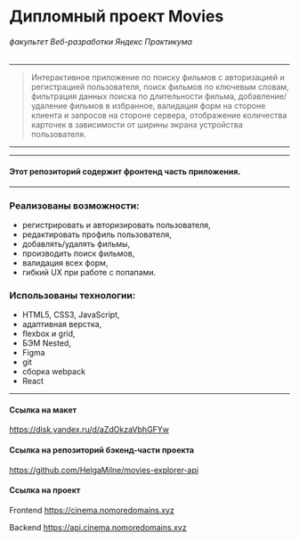 # Дипломный проект Movies
###### *факультет Веб-разработки Яндекс Практикума*

-----
> Интерактивное приложение по поиску фильмов с авторизацией и регистрацией пользователя, поиск фильмов по ключевым словам, фильтрация данных поиска по длительности фильма,
добавление/удаление фильмов в избранное, валидация форм на стороне клиента и запросов на стороне сервера, отображение количества карточек в зависимости от ширины экрана устройства пользователя.
-----

-----
#### Этот репозиторий содержит фронтенд часть приложения.
-----

###  Реализованы возможности:

* регистрировать и авторизировать пользователя,
* редактировать профиль пользователя,
* добавлять/удалять фильмы,
* производить поиск фильмов,
* валидация всех форм,
* гибкий UX при работе с попапами.

###  Использованы технологии:

* HTML5, CSS3, JavaScript,
* адаптивная верстка,
* flexbox и grid,
* БЭМ Nested,
* Figma
* git
* сборка webpack
* React
-----

#### Ссылка на макет
https://disk.yandex.ru/d/aZdOkzaVbhGFYw

#### Ссылка на репозиторий бэкенд-части проекта
https://github.com/HelgaMilne/movies-explorer-api

#### Ссылка на проект

Frontend https://cinema.nomoredomains.xyz

Backend https://api.cinema.nomoredomains.xyz
